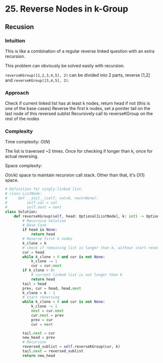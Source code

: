 # 25. Reverse Nodes in k-Group

## Recusion

### Intuition

This is like a combination of a regular reverse linked question with an extra recursion.

This problem can obviously be solved easily with recursion.

`reverseKGroup([1,2,3,4,5], 2)` can be divided into 2 parts, reverse [1,2] and `reverseKGroup([3,4,5], 2)`.

### Approach

Check if current linked list has at least k nodes, return head if not (this is one of the base cases)
Reverse the first k nodes, set a pointer tail on the last node of this reversed sublist
Recursively call to reverseKGroup on the rest of the nodes

### Complexity

Time complexity: $O(N)$

The list is traversed ~2 times. Once for checking if longer than k, once for actual reversing.

Space complexity:

$O(n/k)$ space to maintain recursion call stack. Other than that, it's $O(1)$ space.

```python
# Definition for singly-linked list.
# class ListNode:
#     def __init__(self, val=0, next=None):
#         self.val = val
#         self.next = next
class Solution:
    def reverseKGroup(self, head: Optional[ListNode], k: int) -> Optional[ListNode]:
        # Recursive Solution
        # Base Case
        if head is None:
            return head
        # Reverse first k nodes
        k_clone = k
        # check if remaining list is longer than k, without start reversing
        cur = head
        while k_clone > 0 and cur is not None:
            k_clone -= 1
            cur = cur.next
        if k_clone > 0:
            # current linked list is not longer than k
            return head
        tail = head
        prev, cur = head, head.next
        k_clone = k - 1
        # start reversing
        while k_clone > 0 and cur is not None:
            k_clone -= 1
            next = cur.next
            cur.next = prev
            prev = cur
            cur = next

        tail.next = cur
        new_head = prev
        # Recursion
        reversed_sublist = self.reverseKGroup(cur, k)
        tail.next = reversed_sublist
        return new_head
```
